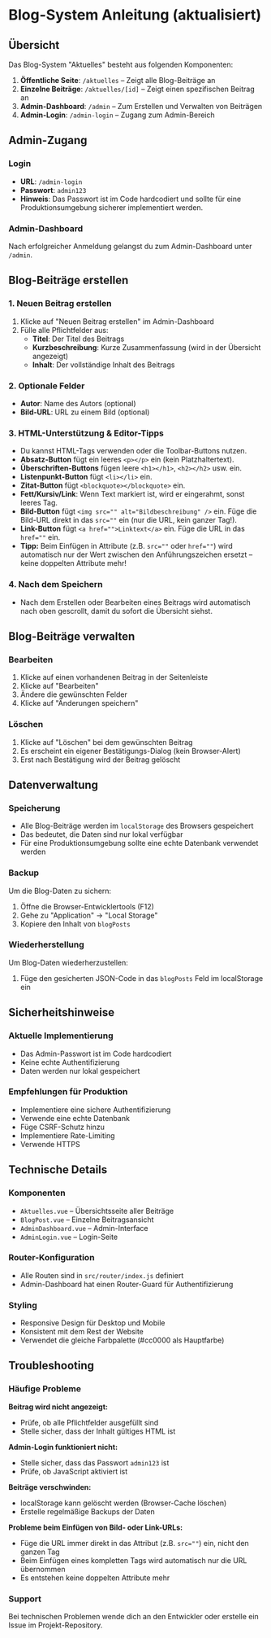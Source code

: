 # Blog-System Anleitung (aktualisiert)

## Übersicht

Das Blog-System "Aktuelles" besteht aus folgenden Komponenten:

1. **Öffentliche Seite**: `/aktuelles` – Zeigt alle Blog-Beiträge an
2. **Einzelne Beiträge**: `/aktuelles/[id]` – Zeigt einen spezifischen Beitrag an
3. **Admin-Dashboard**: `/admin` – Zum Erstellen und Verwalten von Beiträgen
4. **Admin-Login**: `/admin-login` – Zugang zum Admin-Bereich

## Admin-Zugang

### Login

- **URL**: `/admin-login`
- **Passwort**: `admin123`
- **Hinweis**: Das Passwort ist im Code hardcodiert und sollte für eine Produktionsumgebung sicherer implementiert werden.

### Admin-Dashboard

Nach erfolgreicher Anmeldung gelangst du zum Admin-Dashboard unter `/admin`.

## Blog-Beiträge erstellen

### 1. Neuen Beitrag erstellen

1. Klicke auf "Neuen Beitrag erstellen" im Admin-Dashboard
2. Fülle alle Pflichtfelder aus:
   - **Titel**: Der Titel des Beitrags
   - **Kurzbeschreibung**: Kurze Zusammenfassung (wird in der Übersicht angezeigt)
   - **Inhalt**: Der vollständige Inhalt des Beitrags

### 2. Optionale Felder

- **Autor**: Name des Autors (optional)
- **Bild-URL**: URL zu einem Bild (optional)

### 3. HTML-Unterstützung & Editor-Tipps

- Du kannst HTML-Tags verwenden oder die Toolbar-Buttons nutzen.
- **Absatz-Button** fügt ein leeres `<p></p>` ein (kein Platzhaltertext).
- **Überschriften-Buttons** fügen leere `<h1></h1>`, `<h2></h2>` usw. ein.
- **Listenpunkt-Button** fügt `<li></li>` ein.
- **Zitat-Button** fügt `<blockquote></blockquote>` ein.
- **Fett/Kursiv/Link**: Wenn Text markiert ist, wird er eingerahmt, sonst leeres Tag.
- **Bild-Button** fügt `<img src="" alt="Bildbeschreibung" />` ein. Füge die Bild-URL direkt in das `src=""` ein (nur die URL, kein ganzer Tag!).
- **Link-Button** fügt `<a href="">Linktext</a>` ein. Füge die URL in das `href=""` ein.
- **Tipp:** Beim Einfügen in Attribute (z.B. `src=""` oder `href=""`) wird automatisch nur der Wert zwischen den Anführungszeichen ersetzt – keine doppelten Attribute mehr!

### 4. Nach dem Speichern

- Nach dem Erstellen oder Bearbeiten eines Beitrags wird automatisch nach oben gescrollt, damit du sofort die Übersicht siehst.

## Blog-Beiträge verwalten

### Bearbeiten

1. Klicke auf einen vorhandenen Beitrag in der Seitenleiste
2. Klicke auf "Bearbeiten"
3. Ändere die gewünschten Felder
4. Klicke auf "Änderungen speichern"

### Löschen

1. Klicke auf "Löschen" bei dem gewünschten Beitrag
2. Es erscheint ein eigener Bestätigungs-Dialog (kein Browser-Alert)
3. Erst nach Bestätigung wird der Beitrag gelöscht

## Datenverwaltung

### Speicherung

- Alle Blog-Beiträge werden im `localStorage` des Browsers gespeichert
- Das bedeutet, die Daten sind nur lokal verfügbar
- Für eine Produktionsumgebung sollte eine echte Datenbank verwendet werden

### Backup

Um die Blog-Daten zu sichern:

1. Öffne die Browser-Entwicklertools (F12)
2. Gehe zu "Application" → "Local Storage"
3. Kopiere den Inhalt von `blogPosts`

### Wiederherstellung

Um Blog-Daten wiederherzustellen:

1. Füge den gesicherten JSON-Code in das `blogPosts` Feld im localStorage ein

## Sicherheitshinweise

### Aktuelle Implementierung

- Das Admin-Passwort ist im Code hardcodiert
- Keine echte Authentifizierung
- Daten werden nur lokal gespeichert

### Empfehlungen für Produktion

- Implementiere eine sichere Authentifizierung
- Verwende eine echte Datenbank
- Füge CSRF-Schutz hinzu
- Implementiere Rate-Limiting
- Verwende HTTPS

## Technische Details

### Komponenten

- `Aktuelles.vue` – Übersichtsseite aller Beiträge
- `BlogPost.vue` – Einzelne Beitragsansicht
- `AdminDashboard.vue` – Admin-Interface
- `AdminLogin.vue` – Login-Seite

### Router-Konfiguration

- Alle Routen sind in `src/router/index.js` definiert
- Admin-Dashboard hat einen Router-Guard für Authentifizierung

### Styling

- Responsive Design für Desktop und Mobile
- Konsistent mit dem Rest der Website
- Verwendet die gleiche Farbpalette (#cc0000 als Hauptfarbe)

## Troubleshooting

### Häufige Probleme

**Beitrag wird nicht angezeigt:**

- Prüfe, ob alle Pflichtfelder ausgefüllt sind
- Stelle sicher, dass der Inhalt gültiges HTML ist

**Admin-Login funktioniert nicht:**

- Stelle sicher, dass das Passwort `admin123` ist
- Prüfe, ob JavaScript aktiviert ist

**Beiträge verschwinden:**

- localStorage kann gelöscht werden (Browser-Cache löschen)
- Erstelle regelmäßige Backups der Daten

**Probleme beim Einfügen von Bild- oder Link-URLs:**

- Füge die URL immer direkt in das Attribut (z.B. `src=""`) ein, nicht den ganzen Tag
- Beim Einfügen eines kompletten Tags wird automatisch nur die URL übernommen
- Es entstehen keine doppelten Attribute mehr

### Support

Bei technischen Problemen wende dich an den Entwickler oder erstelle ein Issue im Projekt-Repository.
